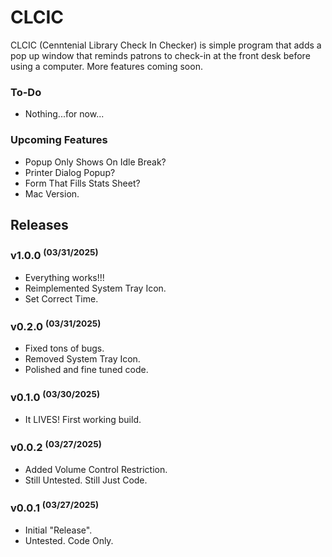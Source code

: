 # CLCIC
CLCIC (Cenntenial Library Check In Checker) is simple program that adds a pop up window that reminds patrons to check-in at the front desk before using a computer. More features coming soon.

### To-Do
- Nothing...for now...

### Upcoming Features
- Popup Only Shows On Idle Break?
- Printer Dialog Popup?
- Form That Fills Stats Sheet?
- Mac Version.

## Releases

### v1.0.0 <sup>(03/31/2025)</sup>
- Everything works!!!
- Reimplemented System Tray Icon.
- Set Correct Time.

### v0.2.0 <sup>(03/31/2025)</sup>
- Fixed tons of bugs.
- Removed System Tray Icon.
- Polished and fine tuned code.

### v0.1.0 <sup>(03/30/2025)</sup>
* It LIVES! First working build.

### v0.0.2 <sup>(03/27/2025)</sup>
* Added Volume Control Restriction.
* Still Untested. Still Just Code.

### v0.0.1 <sup>(03/27/2025)</sup>
* Initial "Release".
* Untested. Code Only.
